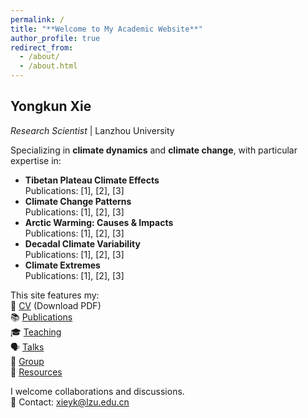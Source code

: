 ```yaml
---
permalink: /
title: "**Welcome to My Academic Website**"
author_profile: true
redirect_from: 
  - /about/
  - /about.html
---
```


## Yongkun Xie  
*Research Scientist* | Lanzhou University

Specializing in **climate dynamics** and **climate change**, with particular expertise in:

- **Tibetan Plateau Climate Effects**  
  Publications: [1], [2], [3]
- **Climate Change Patterns**  
  Publications: [1], [2], [3]
- **Arctic Warming: Causes & Impacts**  
  Publications: [1], [2], [3]
- **Decadal Climate Variability**  
  Publications: [1], [2], [3]
- **Climate Extremes**  
  Publications: [1], [2], [3]


This site features my:  
📄 [CV](/assets/files/cv.pdf) (Download PDF)  
📚 [Publications](/publications/)  
🎓 [Teaching](/teaching/)  
🗣️ [Talks](/talks/)  
👥 [Group](/portfolio/)  
📂 [Resources](/year-archive/)  

I welcome collaborations and discussions.  
📧 Contact: xieyk@lzu.edu.cn


